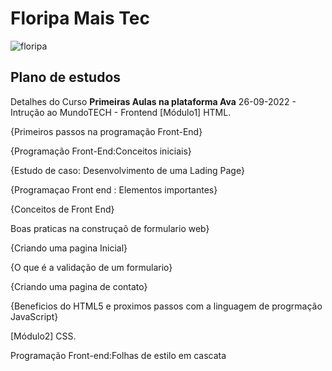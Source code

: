 # Floripa Mais Tec


![floripa](https://user-images.githubusercontent.com/98188325/194968753-433fe58c-31d8-4707-908d-9d9276914782.jpg)

## Plano de estudos

Detalhes do Curso
**Primeiras Aulas na plataforma Ava**
26-09-2022 -
Intrução ao MundoTECH - Frontend
[Módulo1] HTML.

{Primeiros passos na programação Front-End}

{Programação Front-End:Conceitos iniciais}

{Estudo de caso: Desenvolvimento de uma Lading Page}

{Programaçao Front end : Elementos importantes}

{Conceitos de Front End}

Boas praticas na construçaõ de formulario web}

{Criando uma pagina Inicial}

{O que é a validação de um formulario}

{Criando uma pagina de contato}

{Beneficios do HTML5 e proximos passos com a linguagem de progrmação JavaScript}

[Módulo2] CSS.

Programação Front-end:Folhas de estilo em cascata


